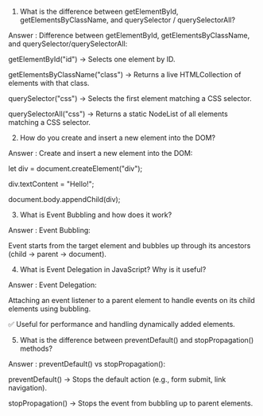 
1. What is the difference between getElementById, getElementsByClassName, and querySelector / querySelectorAll?

Answer : Difference between getElementById, getElementsByClassName, and querySelector/querySelectorAll:

getElementById("id") → Selects one element by ID.

getElementsByClassName("class") → Returns a live HTMLCollection of elements with that class.

querySelector("css") → Selects the first element matching a CSS selector.

querySelectorAll("css") → Returns a static NodeList of all elements matching a CSS selector.



2. How do you create and insert a new element into the DOM?

Answer : Create and insert a new element into the DOM:

let div = document.createElement("div");

div.textContent = "Hello!";

document.body.appendChild(div);




3. What is Event Bubbling and how does it work?

Answer : Event Bubbling:

Event starts from the target element and bubbles up through its ancestors (child → parent → document).



4. What is Event Delegation in JavaScript? Why is it useful?

Answer : Event Delegation:

Attaching an event listener to a parent element to handle events on its child elements using bubbling.

✅ Useful for performance and handling dynamically added elements.



5. What is the difference between preventDefault() and stopPropagation() methods?

Answer : preventDefault() vs stopPropagation():

preventDefault() → Stops the default action (e.g., form submit, link navigation).

stopPropagation() → Stops the event from bubbling up to parent elements.
